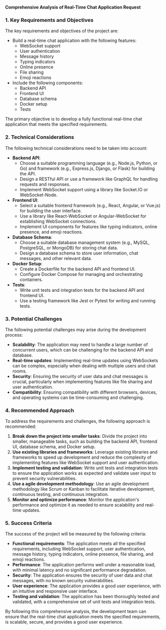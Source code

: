 **Comprehensive Analysis of Real-Time Chat Application Request**

### 1. Key Requirements and Objectives

The key requirements and objectives of the project are:

* Build a real-time chat application with the following features:
	+ WebSocket support
	+ User authentication
	+ Message history
	+ Typing indicators
	+ Online presence
	+ File sharing
	+ Emoji reactions
* Include the following components:
	+ Backend API
	+ Frontend UI
	+ Database schema
	+ Docker setup
	+ Tests

The primary objective is to develop a fully functional real-time chat application that meets the specified requirements.

### 2. Technical Considerations

The following technical considerations need to be taken into account:

* **Backend API**:
	+ Choose a suitable programming language (e.g., Node.js, Python, or Go) and framework (e.g., Express.js, Django, or Flask) for building the API.
	+ Design a RESTful API or use a framework like GraphQL for handling requests and responses.
	+ Implement WebSocket support using a library like Socket.IO or WebSocket-Node.
* **Frontend UI**:
	+ Select a suitable frontend framework (e.g., React, Angular, or Vue.js) for building the user interface.
	+ Use a library like React-WebSocket or Angular-WebSocket for establishing WebSocket connections.
	+ Implement UI components for features like typing indicators, online presence, and emoji reactions.
* **Database Schema**:
	+ Choose a suitable database management system (e.g., MySQL, PostgreSQL, or MongoDB) for storing chat data.
	+ Design a database schema to store user information, chat messages, and other relevant data.
* **Docker Setup**:
	+ Create a Dockerfile for the backend API and frontend UI.
	+ Configure Docker Compose for managing and orchestrating containers.
* **Tests**:
	+ Write unit tests and integration tests for the backend API and frontend UI.
	+ Use a testing framework like Jest or Pytest for writing and running tests.

### 3. Potential Challenges

The following potential challenges may arise during the development process:

* **Scalability**: The application may need to handle a large number of concurrent users, which can be challenging for the backend API and database.
* **Real-time updates**: Implementing real-time updates using WebSockets can be complex, especially when dealing with multiple users and chat rooms.
* **Security**: Ensuring the security of user data and chat messages is crucial, particularly when implementing features like file sharing and user authentication.
* **Compatibility**: Ensuring compatibility with different browsers, devices, and operating systems can be time-consuming and challenging.

### 4. Recommended Approach

To address the requirements and challenges, the following approach is recommended:

1. **Break down the project into smaller tasks**: Divide the project into smaller, manageable tasks, such as building the backend API, frontend UI, database schema, and Docker setup.
2. **Use existing libraries and frameworks**: Leverage existing libraries and frameworks to speed up development and reduce the complexity of implementing features like WebSocket support and user authentication.
3. **Implement testing and validation**: Write unit tests and integration tests to ensure the application works as expected and validate user input to prevent security vulnerabilities.
4. **Use a agile development methodology**: Use an agile development methodology like Scrum or Kanban to facilitate iterative development, continuous testing, and continuous integration.
5. **Monitor and optimize performance**: Monitor the application's performance and optimize it as needed to ensure scalability and real-time updates.

### 5. Success Criteria

The success of the project will be measured by the following criteria:

* **Functional requirements**: The application meets all the specified requirements, including WebSocket support, user authentication, message history, typing indicators, online presence, file sharing, and emoji reactions.
* **Performance**: The application performs well under a reasonable load, with minimal latency and no significant performance degradation.
* **Security**: The application ensures the security of user data and chat messages, with no known security vulnerabilities.
* **User experience**: The application provides a good user experience, with an intuitive and responsive user interface.
* **Testing and validation**: The application has been thoroughly tested and validated, with a comprehensive set of unit tests and integration tests.

By following this comprehensive analysis, the development team can ensure that the real-time chat application meets the specified requirements, is scalable, secure, and provides a good user experience.